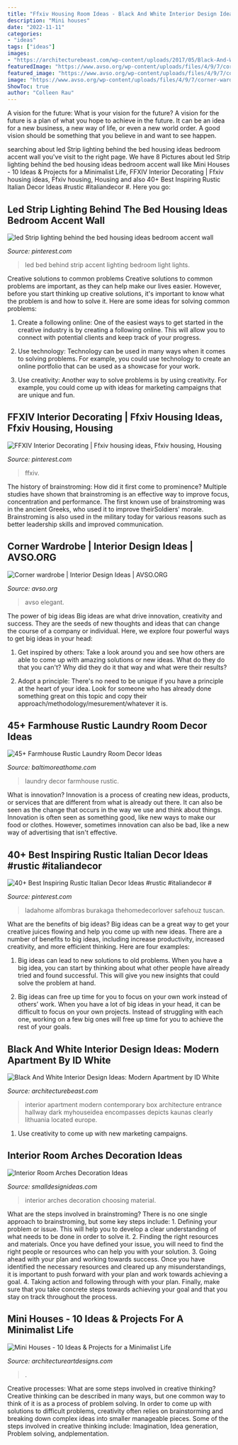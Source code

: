 ```yaml
---
title: "Ffxiv Housing Room Ideas - Black And White Interior Design Ideas: Modern Apartment By Id White"
description: "Mini houses"
date: "2022-11-11"
categories:
- "ideas"
tags: ["ideas"]
images:
- "https://architecturebeast.com/wp-content/uploads/2017/05/Black-And-White-Interior-Design-Ideas-Modern-Apartment-by-ID-White-on-Architecture-Beast-08-min.jpg"
featuredImage: "https://www.avso.org/wp-content/uploads/files/4/9/7/corner-wardrobe-4-497.jpg"
featured_image: "https://www.avso.org/wp-content/uploads/files/4/9/7/corner-wardrobe-4-497.jpg"
image: "https://www.avso.org/wp-content/uploads/files/4/9/7/corner-wardrobe-4-497.jpg"
ShowToc: true
author: "Colleen Rau"
---
```



A vision for the future: What is your vision for the future?
A vision for the future is a plan of what you hope to achieve in the future. It can be an idea for a new business, a new way of life, or even a new world order. A good vision should be something that you believe in and want to see happen.

	

		
searching about led Strip lighting behind the bed housing ideas bedroom accent wall you've visit to the right page. We have 8 Pictures about led Strip lighting behind the bed housing ideas bedroom accent wall like Mini Houses - 10 Ideas &amp; Projects for a Minimalist Life, FFXIV Interior Decorating | Ffxiv housing ideas, Ffxiv housing, Housing and also 40+ Best Inspiring Rustic Italian Decor Ideas #rustic #italiandecor #. Here you go:
		
    
## Led Strip Lighting Behind The Bed Housing Ideas Bedroom Accent Wall

<img loading=lazy src="https://i.pinimg.com/736x/7f/7f/03/7f7f03d1342555d5a7216a0662930fee.jpg" onerror="this.onerror=null;this.src='https://tse4.mm.bing.net/th?id=OIP.r7BCA3HuiC3TLNTcpxvE-QHaJ3&amp;pid=15.1';" alt="led Strip lighting behind the bed housing ideas bedroom accent wall">

_Source: pinterest.com_

>led bed behind strip accent lighting bedroom light lights. 

	

Creative solutions to common problems
Creative solutions to common problems are important, as they can help make our lives easier. However, before you start thinking up creative solutions, it's important to know what the problem is and how to solve it. Here are some ideas for solving common problems:
1. Create a following online: One of the easiest ways to get started in the creative industry is by creating a following online. This will allow you to connect with potential clients and keep track of your progress.

2. Use technology: Technology can be used in many ways when it comes to solving problems. For example, you could use technology to create an online portfolio that can be used as a showcase for your work.

3. Use creativity: Another way to solve problems is by using creativity. For example, you could come up with ideas for marketing campaigns that are unique and fun.

    
## FFXIV Interior Decorating | Ffxiv Housing Ideas, Ffxiv Housing, Housing

<img loading=lazy src="https://i.pinimg.com/736x/00/c9/81/00c981a88d3b5efc472ce3e2e8776461.jpg" onerror="this.onerror=null;this.src='https://tse2.mm.bing.net/th?id=OIP.dZlsUeK_cs0HiFLh5OyjsQHaEK&amp;pid=15.1';" alt="FFXIV Interior Decorating | Ffxiv housing ideas, Ffxiv housing, Housing">

_Source: pinterest.com_

>ffxiv. 

	

The history of brainstroming: How did it first come to prominence?
Multiple studies have shown that brainstroming is an effective way to improve focus, concentration and performance. The first known use of brainstroming was in the ancient Greeks, who used it to improve theirSoldiers' morale. Brainstroming is also used in the military today for various reasons such as better leadership skills and improved communication.

    
## Corner Wardrobe | Interior Design Ideas | AVSO.ORG

<img loading=lazy src="https://www.avso.org/wp-content/uploads/files/4/9/7/corner-wardrobe-4-497.jpg" onerror="this.onerror=null;this.src='https://tse1.mm.bing.net/th?id=OIP.z4IeIwQkDWQ70z9oOH1CUgHaEv&amp;pid=15.1';" alt="Corner wardrobe | Interior Design Ideas | AVSO.ORG">

_Source: avso.org_

>avso elegant. 

	

The power of big ideas
Big ideas are what drive innovation, creativity and success. They are the seeds of new thoughts and ideas that can change the course of a company or individual. Here, we explore four powerful ways to get big ideas in your head:
1. Get inspired by others: Take a look around you and see how others are able to come up with amazing solutions or new ideas. What do they do that you can't? Why did they do it that way and what were their results?

2. Adopt a principle: There's no need to be unique if you have a principle at the heart of your idea. Look for someone who has already done something great on this topic and copy their approach/methodology/mesurement/whatever it is.

    
## 45+ Farmhouse Rustic Laundry Room Decor Ideas

<img loading=lazy src="https://www.baltimoreathome.com/wp-content/uploads/2018/04/Farmhouse-Rustic-Laundry-Room-Decor-Ideas-33.jpg" onerror="this.onerror=null;this.src='https://tse1.mm.bing.net/th?id=OIP.8tgz_Ar4OY8-NAvwE3tfdAHaLH&amp;pid=15.1';" alt="45+ Farmhouse Rustic Laundry Room Decor Ideas">

_Source: baltimoreathome.com_

>laundry decor farmhouse rustic. 

	

What is innovation?
Innovation is a process of creating new ideas, products, or services that are different from what is already out there. It can also be seen as the change that occurs in the way we use and think about things. Innovation is often seen as something good, like new ways to make our food or clothes. However, sometimes innovation can also be bad, like a new way of advertising that isn't effective.

    
## 40+ Best Inspiring Rustic Italian Decor Ideas #rustic #italiandecor #

<img loading=lazy src="https://i.pinimg.com/736x/9f/c8/19/9fc819f18166d1d130e211a7de974e53.jpg" onerror="this.onerror=null;this.src='https://tse4.mm.bing.net/th?id=OIP.60Izux5V4lLMf5J8EP3J9QHaKk&amp;pid=15.1';" alt="40+ Best Inspiring Rustic Italian Decor Ideas #rustic #italiandecor #">

_Source: pinterest.com_

>ladahome alfombras burakaga thehomedecorlover safehouz tuscan. 

	

What are the benefits of big ideas?
Big ideas can be a great way to get your creative juices flowing and help you come up with new ideas. There are a number of benefits to big ideas, including increase productivity, increased creativity, and more efficient thinking. Here are four examples:
1. Big ideas can lead to new solutions to old problems. When you have a big idea, you can start by thinking about what other people have already tried and found successful. This will give you new insights that could solve the problem at hand.

2. Big ideas can free up time for you to focus on your own work instead of others’ work. When you have a lot of big ideas in your head, it can be difficult to focus on your own projects. Instead of struggling with each one, working on a few big ones will free up time for you to achieve the rest of your goals.

    
## Black And White Interior Design Ideas: Modern Apartment By ID White

<img loading=lazy src="https://architecturebeast.com/wp-content/uploads/2017/05/Black-And-White-Interior-Design-Ideas-Modern-Apartment-by-ID-White-on-Architecture-Beast-08-min.jpg" onerror="this.onerror=null;this.src='https://tse1.mm.bing.net/th?id=OIP.NM1DjO3FUMDtzbuS73Pi4gHaJ3&amp;pid=15.1';" alt="Black And White Interior Design Ideas: Modern Apartment by ID White">

_Source: architecturebeast.com_

>interior apartment modern contemporary box architecture entrance hallway dark myhouseidea encompasses depicts kaunas clearly lithuania located europe. 

	

1. Use creativity to come up with new marketing campaigns.

    
## Interior Room Arches Decoration Ideas

<img loading=lazy src="https://www.smalldesignideas.com/wp-content/uploads/2015/11/chandelier_kitch2.jpg" onerror="this.onerror=null;this.src='https://tse4.mm.bing.net/th?id=OIP.x2cQjmW0jRE8iX7t8Ya7UAHaJQ&amp;pid=15.1';" alt="Interior Room Arches Decoration Ideas">

_Source: smalldesignideas.com_

>interior arches decoration choosing material. 

	

What are the steps involved in brainstroming?
There is no one single approach to brainstroming, but some key steps include: 1. Defining your problem or issue. This will help you to develop a clear understanding of what needs to be done in order to solve it. 2. Finding the right resources and materials. Once you have defined your issue, you will need to find the right people or resources who can help you with your solution. 3. Going ahead with your plan and working towards success. Once you have identified the necessary resources and cleared up any misunderstandings, it is important to push forward with your plan and work towards achieving a goal. 4. Taking action and following through with your plan. Finally, make sure that you take concrete steps towards achieving your goal and that you stay on track throughout the process.

    
## Mini Houses - 10 Ideas &amp; Projects For A Minimalist Life

<img loading=lazy src="https://www.architectureartdesigns.com/wp-content/uploads/2020/12/front-630x955.jpg" onerror="this.onerror=null;this.src='https://tse3.mm.bing.net/th?id=OIP.CTxd3be4s63yE-ibYKVJ_QHaLO&amp;pid=15.1';" alt="Mini Houses - 10 Ideas &amp; Projects for a Minimalist Life">

_Source: architectureartdesigns.com_

>. 

	

Creative processes: What are some steps involved in creative thinking?
Creative thinking can be described in many ways, but one common way to think of it is as a process of problem solving. In order to come up with solutions to difficult problems, creativity often relies on brainstorming and breaking down complex ideas into smaller manageable pieces. Some of the steps involved in creative thinking include: Imagination, Idea generation, Problem solving, andplementation.


